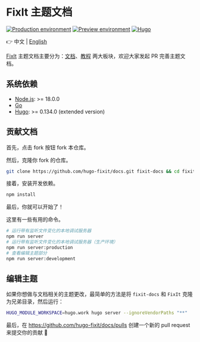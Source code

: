 # FixIt 主题文档

[![Production environment](https://img.shields.io/github/deployments/hugo-fixit/docs/Production?style=flat&label=Production&logo=vercel)](https://fixit.lruihao.cn/)
[![Preview environment](https://img.shields.io/github/deployments/hugo-fixit/docs/Preview?style=flat&label=Preview&logo=vercel)](https://pre.fixit.lruihao.cn/)
[![Hugo](https://img.shields.io/badge/Hugo-%5E0.134.0-ff4088?style=flat&logo=hugo)](https://gohugo.io/)

👉 中文 | [English](README.en.md)

[FixIt](https://github.com/hugo-fixit/FixIt) 主题文档主要分为：[文档](https://fixit.lruihao.cn/zh-cn/documentation/)、[教程](https://fixit.lruihao.cn/zh-cn/guides/) 两大板块，欢迎大家发起 PR 完善主题文档。

## 系统依赖

- [Node.js](https://nodejs.org/): >= 18.0.0
- [Go](https://go.dev/dl/)
- [Hugo](https://gohugo.io/installation/): >= 0.134.0 (extended version)

## 贡献文档

首先，点击 fork 按钮 fork 本仓库。

然后，克隆你 fork 的仓库。

```bash
git clone https://github.com/hugo-fixit/docs.git fixit-docs && cd fixit-docs
```

接着，安装开发依赖。

```bash
npm install
```

最后，你就可以开始了！

这里有一些有用的命令。

```bash
# 运行带有监听文件变化的本地调试服务器
npm run server
# 运行带有监听文件变化的本地调试服务器（生产环境）
npm run server:production
# 查看编辑主题部分
npm run server:development
```

## 编辑主题

如果你想做与文档相关的主题更改，最简单的方法是将 `fixit-docs` 和 `FixIt` 克隆为兄弟目录，然后运行：

```bash
HUGO_MODULE_WORKSPACE=hugo.work hugo server --ignoreVendorPaths "**"
```

最后，在 <https://github.com/hugo-fixit/docs/pulls> 创建一个新的 pull request 来提交你的贡献 🎉
